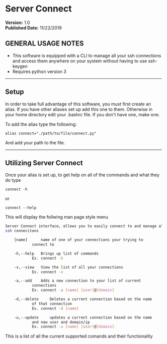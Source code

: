 # Server Connect
**Version:** 1.0<br />
**Published Date:** 11/22/2019

GENERAL USAGE NOTES
----------------------
- This software is equipped with a CLI to manage all your ssh connections
and access them anywhere on your system without having to use ssh-keygen
- Requires python version 3

---------

Setup
----------

In order to take full advantage of this software, you must first create an
alias. If you have other aliases set up add this one to them. Otherwise
in your home directory edit your .bashrc file. If you don't have one, make
one.

To add the alias type the following:

	alias connect="./path/to/file/connect.py"

And add your path to the file.

------------------------

Utilizing Server Connect
----------------------

Once your alias is set up, to get help on all of the commands and what they 
do type 

	connect -h

or

	connect --help

This will display the follwing man page style menu
```bash
Server Connect interface, allows you to easily connect to and manage all your 
ssh connecitons

	[name] 		name of one of your connections your trying to
			connect to

	-h,--help	Brings up list of commands
			Ex. connect -h

	-v,--view	View the list of all your connections
			Ex. connect -v

	-a,--add 	Adds a new connection to your list of current 
			connections
			Ex. connect -a [name] [user]@[domain]

	-d,--delete 	Deletes a current connection based on the name 
			of that connection
			Ex. connect -d [name]

	-u,--update 	updates a current connection based on the name 
			and new user and domain/ip
			Ex. connect -u [name] [user]@[domain]
```
This is a list of all the current supported comands and their functionality
